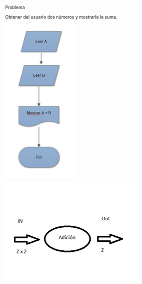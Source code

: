 Problema

Obtener del usuario dos números y mostrarle la suma.

![Diagram](Diagram.png)

![IPO.png](IPO.png)


